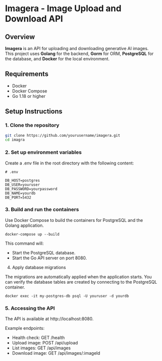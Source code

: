# Imagera - Image Upload and Download API

## Overview
**Imagera** is an API for uploading and downloading generative AI images. This project uses **Golang** for the backend, **Gorm** for ORM, **PostgreSQL** for the database, and **Docker** for the local environment.

## Requirements

- Docker
- Docker Compose
- Go 1.18 or higher

## Setup Instructions

### 1. Clone the repository

```bash
git clone https://github.com/yourusername/imagera.git
cd imagra
```

### 2. Set up environment variables

Create a .env file in the root directory with the following content:
```
# .env

DB_HOST=postgres
DB_USER=youruser
DB_PASSWORD=yourpassword
DB_NAME=yourdb
DB_PORT=5432
```

### 3. Build and run the containers

Use Docker Compose to build the containers for PostgreSQL and the Golang application.
```
docker-compose up --build
```
This command will:

- Start the PostgreSQL database.
- Start the Go API server on port 8080.

4. Apply database migrations

The migrations are automatically applied when the application starts. You can verify the database tables are created by connecting to the PostgreSQL container.


```
docker exec -it my-postgres-db psql -U youruser -d yourdb
```

### 5. Accessing the API

The API is available at http://localhost:8080.

Example endpoints:

- Health check: GET /health
- Upload image: POST /api/upload
- List images: GET /api/images
- Download image: GET /api/images/:imageId


